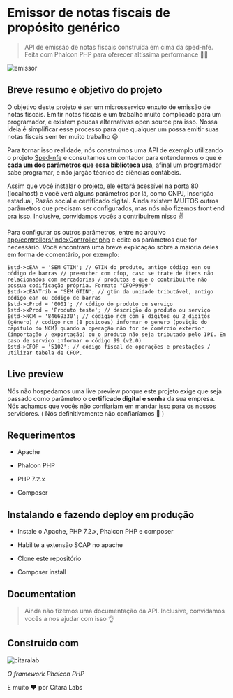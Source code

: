 # Emissor de notas fiscais de propósito genérico

> API de emissão de notas fiscais construída em cima da sped-nfe. Feita com Phalcon PHP para oferecer altíssima performance 🚀🚀

![emissor](https://user-images.githubusercontent.com/20716798/46682482-0902b100-cbc4-11e8-9301-7869c012d617.gif)


## Breve resumo e objetivo do projeto

O objetivo deste projeto é ser um microsserviço enxuto de emissão de notas fiscais. Emitir notas fiscais é um trabalho muito complicado para um programador, e existem poucas alternativas open source pra isso. Nossa ideia é simplificar esse processo para que qualquer um possa emitir suas notas fiscais sem ter muito trabalho 😆

Para tornar isso realidade, nós construimos uma API de exemplo utilizando o projeto [Sped-nfe](https://github.com/nfephp-org/sped-nfe) e consultamos um contador para entendermos o que é **cada um dos parâmetros que essa biblioteca usa**, afinal um programador sabe programar, e não jargão técnico de ciências contábeis. 

Assim que você instalar o projeto, ele estará acessível na porta 80 (localhost) e você verá alguns parâmetros por lá, como CNPJ, Inscrição estadual, Razão social e certificado digital. Ainda existem MUITOS outros parâmetros que precisam ser configurados, mas nós não fizemos front end pra isso. Inclusive, convidamos vocês a contribuirem nisso ✌ 

Para configurar os outros parâmetros, entre no arquivo [app/controllers/IndexController.php](https://github.com/citaralabs/emissor-nota-fiscal/blob/master/app/controllers/IndexController.php) e edite os parâmetros que for necessário. Você encontrará uma breve explicação sobre a maioria deles em forma de comentário, por exemplo:

```
$std->cEAN = 'SEM GTIN'; // GTIN do produto, antigo código ean ou código de barras // preencher com cfop, caso se trate de itens não relacionados com mercadorias / produtos e que o contribuinte não possua codificação própria. Formato "CFOP9999"
$std->cEANTrib = 'SEM GTIN'; // gtin da unidade tributável, antigo código ean ou código de barras
$std->cProd = '0001'; // código do produto ou serviço
$std->xProd = 'Produto teste'; // descrição do produto ou serviço
$std->NCM = '84669330'; // códigio ncm com 8 dígitos ou 2 digitos (gênero) / codigo ncm (8 posicoes) informar o genero (posição do capitulo do NCM) quando a operação não for de comércio exterior (importação / exportação) ou o produto não seja tributado pelo IPI. Em caso de serviço informar o código 99 (v2.0)
$std->CFOP = '5102'; // código fiscal de operações e prestações / utilizar tabela de CFOP.
```

## Live preview

Nós não hospedamos uma live preview porque este projeto exige que seja passado como parâmetro o **certificado digital e senha** da sua empresa. Nós achamos que vocês não confiariam em mandar isso para os nossos servidores. ( Nós definitivamente não confiaríamos 
👀  )

## Requerimentos

- Apache
 
- Phalcon PHP
 
- PHP 7.2.x

- Composer

## Instalando e fazendo deploy em produção

- Instale o Apache, PHP 7.2.x, Phalcon PHP e composer

- Habilite a extensão SOAP no apache

- Clone este repositório

- Composer install

## Documentation

> Ainda não fizemos uma documentação da API. Inclusive, convidamos vocês a nos ajudar com isso 👌

## Construido com

![citaralab](https://avatars1.githubusercontent.com/u/1221505?s=200&v=4)

*O framework Phalcon PHP*

E muito ❤ por Citara Labs

